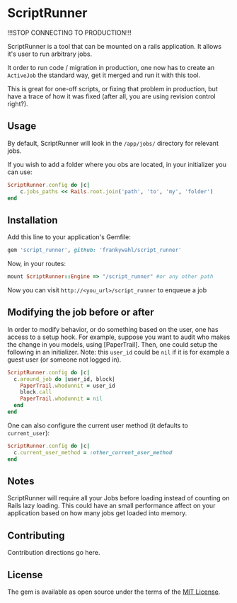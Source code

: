 # ScriptRunner

!!!STOP CONNECTING TO PRODUCTION!!!

ScriptRunner is a tool that can be mounted on a rails application. It allows it's user to run arbitrary jobs.

It order to run code / migration in production, one now has to create an `ActiveJob` the standard way, get it merged and run it with this tool.

This is great for one-off scripts, or fixing that problem in production, but have a trace of how it was fixed (after all, you are using revision control right?).

## Usage

By default, ScriptRunner will look in the `/app/jobs/` directory for relevant jobs.

If you wish to add a folder where you obs are located, in your initializer you can use:

```ruby
ScriptRunner.config do |c|
	c.jobs_paths << Rails.root.join('path', 'to', 'my', 'folder')
end
```

## Installation
Add this line to your application's Gemfile:

```ruby
gem 'script_runner', github: 'frankywahl/script_runner'
```

Now, in your routes:

```ruby
mount ScriptRunner::Engine => "/script_runner" #or any other path
```

Now you can visit `http://<you_url>/script_runner` to enqueue a job

## Modifying the job before or after

In order to modify behavior, or do something based on the user, one has access to a setup hook.
For example, suppose you want to audit who makes the change in you models, using [PaperTrail]. Then, one could setup the following in an initializer. Note: this `user_id` could be `nil` if it is for example a guest user (or someone not logged in).

```ruby
ScriptRunner.config do |c|
  c.around_job do |user_id, block|
    PaperTrail.whodunnit = user_id
    block.call
    PaperTrail.whodunnit = nil
  end
end
```

One can also configure the current user method (it defaults to `current_user`):

```ruby
ScriptRunner.config do |c|
  c.current_user_method = :other_current_user_method
end
```

## Notes
ScriptRunner will require all your Jobs before loading instead of counting on Rails lazy loading. This could have an small performance affect on your application based on how many jobs get loaded into memory.

## Contributing
Contribution directions go here.

## License
The gem is available as open source under the terms of the [MIT License](http://opensource.org/licenses/MIT).

